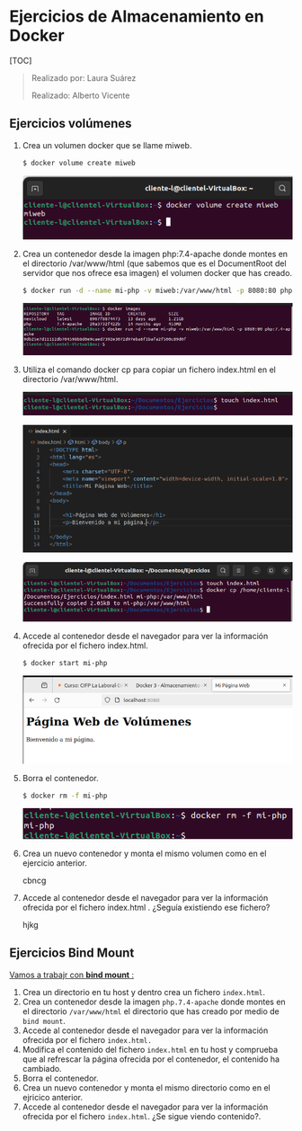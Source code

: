 # Ejercicios de Almacenamiento en Docker



[TOC]

> Realizado por: Laura Suárez
>
> Realizado: Alberto Vicente



## Ejercicios volúmenes

1. Crea un volumen docker que se llame miweb.

   ```bash
   $ docker volume create miweb
   ```

   ![image-20240202092540052](./Ejercicios%20de%20Almacenamiento%20Docker.assets/image-20240202092540052.png)

   

2. Crea un contenedor desde la imagen php:7.4-apache donde montes en el directorio /var/www/html (que sabemos que es el DocumentRoot del servidor que nos ofrece esa imagen) el volumen docker que has creado.

   ```bash
   $ docker run -d --name mi-php -v miweb:/var/www/html -p 8080:80 php:7.4-apache
   ```

   ![image-20240202102418617](./Ejercicios%20de%20Almacenamiento%20Docker.assets/image-20240202102418617.png)

3. Utiliza el comando docker cp para copiar un fichero index.html en el directorio /var/www/html.

   ![image-20240205100038725](./Ejercicios%20de%20Almacenamiento%20Docker.assets/image-20240205100038725.png)

   ![image-20240205100703178](./Ejercicios%20de%20Almacenamiento%20Docker.assets/image-20240205100703178.png)

   ![image-20240205101434190](./Ejercicios%20de%20Almacenamiento%20Docker.assets/image-20240205101434190.png)

4. Accede al contenedor desde el navegador para ver la información ofrecida por el fichero index.html.

   ```bash
   $ docker start mi-php
   ```

   ![image-20240207110921143](./Ejercicios%20de%20Almacenamiento%20Docker.assets/image-20240207110921143.png)

5. Borra el contenedor.

   ```bash
   $ docker rm -f mi-php
   ```

   ![image-20240209100142239](./Ejercicios%20de%20Almacenamiento%20Docker.assets/image-20240209100142239.png)

6. Crea un nuevo contenedor y monta el mismo volumen como en el ejercicio anterior.

   cbncg

7. Accede al contenedor desde el navegador para ver la información ofrecida por el fichero
   index.html . ¿Seguía existiendo ese fichero?

   hjkg



## Ejercicios Bind Mount

<u>Vamos a trabajr con **bind mount** :</u>

1. Crea un directorio en tu host y dentro crea un fichero `index.html`.
2. Crea un contenedor desde la imagen `php.7.4-apache` donde montes en el directorio `/var/www/html` el directorio que has creado por medio de `bind mount`.
3. Accede al contenedor desde el navegador para ver la información ofrecida por el fichero `index.html.`
4. Modifica el contenido del fichero `index.html` en tu host y comprueba que al refrescar la página ofrecida por el contenedor, el contenido ha cambiado.
5. Borra el contenedor.
6. Crea un nuevo contenedor y monta el mismo directorio como en el ejricico anterior.
7. Accede al contenedor desde el navegador para ver la información ofrecida por el fichero `index.html`. ¿Se sigue viendo contenido?.
